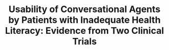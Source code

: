 ---
name: "Usability Of Conversational Agents By Patients"
title: "Usability of Conversational Agents by Patients with Inadequate Health Literacy: Evidence from Two Clinical Trials"
project: "A RCT to Reduce Cardiopulmonary Re-hospitalizations"
event: "Journal of Health Communication 15, 197-210,"
authors:
- name: "Bickmore, T."
- name: "Pfeifer, L."
- name: "Byron, D."
- name: "Forsythe, S."
- name: "Henault, L."
- name: "Jack, B."
- name: "Silliman, R."
- name: "Paasche-Orlow, M."
year: 2010
resources:
- name: "HealthComm10"
  src: "HealthComm10.pdf"
external_url: null
draft: false 
headless: true
---